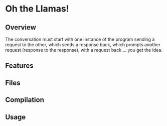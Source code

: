 # Oh the Llamas!
## Overview
The conversation must start with one instance of the program sending a request to the other, which sends a response back, which prompts another request (response to the response), with a request back.... you get the idea.

## Features

## Files

## Compilation

## Usage
